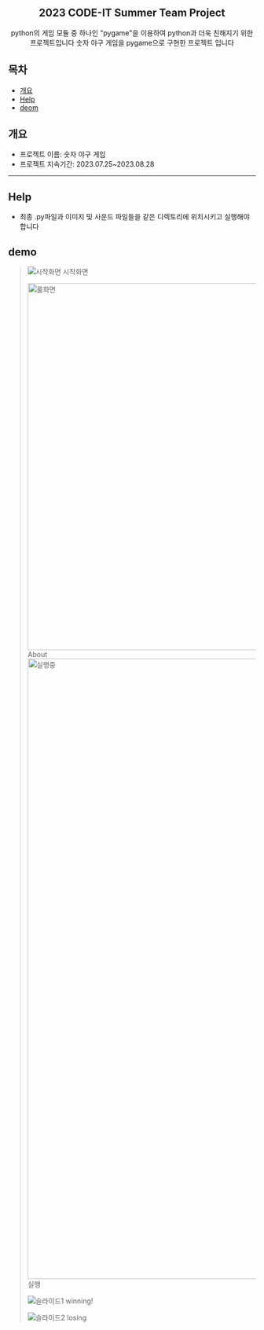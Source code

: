<div align="center">
<h2> 2023 CODE-IT Summer Team Project </h2>
python의 게임 모듈 중 하나인 "pygame"을 이용하여 python과 더욱 친해지기 위한 프로젝트입니다
숫자 야구 게임을 pygame으로 구현한 프로젝트 입니다
</div>

## 목차
  - [개요](#개요) 
  - [Help](#Help)
  - [deom](#demo)

## 개요
- 프로젝트 이름: 숫자 야구 게임
- 프로젝트 지속기간: 2023.07.25~2023.08.28
***

## Help
* 최종 .py파일과 이미지 및 사운드 파일들을 같은 디렉토리에 위치시키고 실행해야 합니다

## demo
> ![시작화면](https://github.com/user-attachments/assets/52b92793-087b-45b8-ab36-33ceb435025d)
> 시작화면
>
> <img width="747" alt="룰화면" src="https://github.com/user-attachments/assets/eabb3fed-70c5-4db3-a1e6-b48bfe914212">
> About
>
> <img width="1263" alt="실행중" src="https://github.com/user-attachments/assets/21406402-74b1-4f4f-9dc8-aecb7278edfb">
> 실행
>
> ![슬라이드1](https://github.com/user-attachments/assets/5e61ace5-7bc5-4a7f-b583-bae99be3ebf7)
> winning!
> 
> ![슬라이드2](https://github.com/user-attachments/assets/f233dac8-47ef-4650-9e44-5d224dfa7ef8)
> losing

